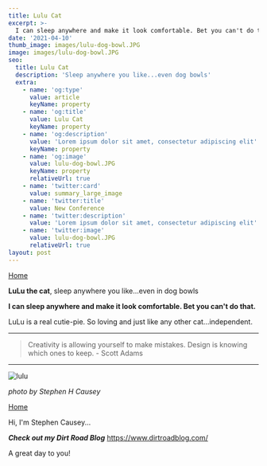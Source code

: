 ```yaml
---
title: Lulu Cat
excerpt: >-
  I can sleep anywhere and make it look comfortable. Bet you can't do that.
date: '2021-04-10'
thumb_image: images/lulu-dog-bowl.JPG
image: images/lulu-dog-bowl.JPG
seo:
  title: Lulu Cat
  description: 'Sleep anywhere you like...even dog bowls'
  extra:
    - name: 'og:type'
      value: article
      keyName: property
    - name: 'og:title'
      value: Lulu Cat
      keyName: property
    - name: 'og:description'
      value: 'Lorem ipsum dolor sit amet, consectetur adipiscing elit'
      keyName: property
    - name: 'og:image'
      value: lulu-dog-bowl.JPG
      keyName: property
      relativeUrl: true
    - name: 'twitter:card'
      value: summary_large_image
    - name: 'twitter:title'
      value: New Conference
    - name: 'twitter:description'
      value: 'Lorem ipsum dolor sit amet, consectetur adipiscing elit'
    - name: 'twitter:image'
      value: lulu-dog-bowl.JPG
      relativeUrl: true
layout: post
---
```


[Home](/)

**LuLu the cat**, sleep anywhere you like...even in dog bowls

**I can sleep anywhere and make it look comfortable. Bet you can't do that.**

LuLu is a real cutie-pie. So loving and just like any other cat...independent.

---

>Creativity is allowing yourself to make mistakes. Design is knowing which ones to keep. - Scott Adams

---

![lulu](/images/lulu-dog-bowl.JPG)

<sm>*photo by Stephen H Causey*</sm>

[Home](/)

Hi, I'm Stephen Causey...

***Check out my Dirt Road Blog***
https://www.dirtroadblog.com/

A great day to you!
